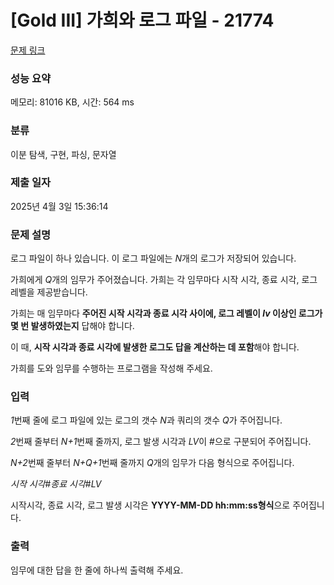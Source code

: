 # [Gold III] 가희와 로그 파일 - 21774 

[문제 링크](https://www.acmicpc.net/problem/21774) 

### 성능 요약

메모리: 81016 KB, 시간: 564 ms

### 분류

이분 탐색, 구현, 파싱, 문자열

### 제출 일자

2025년 4월 3일 15:36:14

### 문제 설명

<p>로그 파일이 하나 있습니다. 이 로그 파일에는 <em>N</em>개의 로그가 저장되어 있습니다.</p>

<p>가희에게 <em>Q</em>개의 임무가 주어졌습니다. 가희는 각 임무마다 시작 시각, 종료 시각, 로그 레벨을 제공받습니다.</p>

<p>가희는 매 임무마다 <strong>주어진 시작 시각과 종료 시각 사이에, 로그 레벨이 <em>lv </em>이상인 로그가 몇 번 발생하였는지</strong> 답해야 합니다.</p>

<p>이 때, <strong>시작 시각과 종료 시각에 발생한 로그도 답을 계산하는 데 포함</strong>해야 합니다.</p>

<p>가희를 도와 임무를 수행하는 프로그램을 작성해 주세요.</p>

### 입력 

 <p><em>1</em>번째 줄에 로그 파일에 있는 로그의 갯수 <em>N</em>과 쿼리의 갯수 <em>Q</em>가 주어집니다.</p>

<p><em>2</em>번째 줄부터 <em>N+1</em>번째 줄까지, 로그 발생 시각과 <em>LV</em>이 #으로 구분되어 주어집니다.</p>

<p><em>N+2</em>번째 줄부터 <em>N+Q+1</em>번째 줄까지 <em>Q</em>개의 임무가 다음 형식으로 주어집니다.</p>

<p><em>시작 시각</em>#<em>종료 시각</em>#<em>LV</em></p>

<p>시작시각, 종료 시각, 로그 발생 시각은 <strong>YYYY-MM-DD hh:mm:ss형식</strong>으로 주어집니다.</p>

### 출력 

 <p>임무에 대한 답을 한 줄에 하나씩 출력해 주세요.</p>

